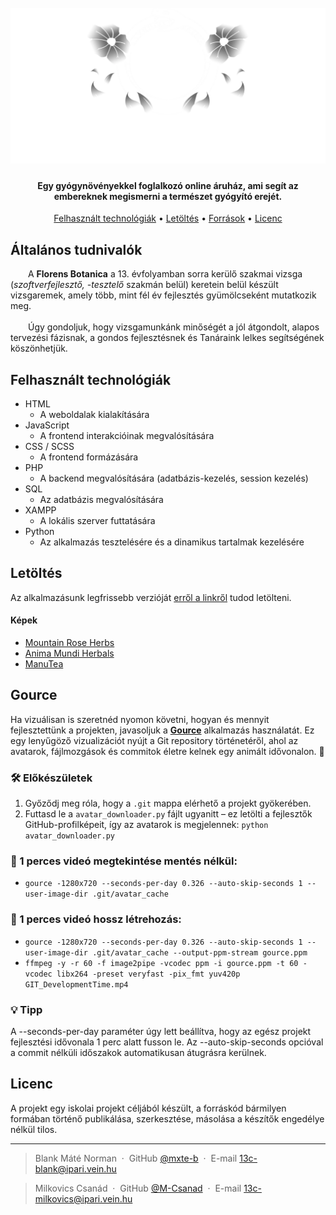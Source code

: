 <h1 align="center">
  <br>
  <img src="./domains/domainname/public_html/fb-content/assets/media/images/logos/herbalLogoWhite.png" alt="Florens Botanica" width="600">

</h1>

<h4 align="center">Egy gyógynövényekkel foglalkozó online áruház, ami segít az embereknek megismerni a természet gyógyító erejét.</h4>

<p align="center">
  <a href="#felhasznált-technológiák">Felhasznált technológiák</a> •
  <a href="#letöltés">Letöltés</a> •
  <a href="#források">Források</a> •
  <a href="#licenc">Licenc</a>
</p>

## Általános tudnivalók

&emsp;&emsp;A <b>Florens Botanica</b> a 13. évfolyamban sorra kerülő szakmai vizsga (<i>szoftverfejlesztő, -tesztelő</i> szakmán belül) keretein belül készült vizsgaremek, amely több, mint fél év fejlesztés gyümölcseként mutatkozik meg.
<br><br>&emsp;&emsp;Úgy gondoljuk, hogy vizsgamunkánk minőségét a jól átgondolt, alapos tervezési fázisnak, a gondos fejlesztésnek és Tanáraink lelkes segítségének köszönhetjük.

## Felhasznált technológiák

- HTML
  - A weboldalak kialakítására
- JavaScript
  - A frontend interakcióinak megvalósítására
- CSS / SCSS
  - A frontend formázására
- PHP
  - A backend megvalósítására (adatbázis-kezelés, session kezelés)
- SQL
  - Az adatbázis megvalósítására
- XAMPP
  - A lokális szerver futtatására
- Python
  - Az alkalmazás tesztelésére és a dinamikus tartalmak kezelésére

## Letöltés

Az alkalmazásunk legfrissebb verzióját [erről a linkről](https://github.com/M-Csanad/13c-vizsgaprojekt/releases) tudod letölteni.

<h4>Képek</h4>

- [Mountain Rose Herbs](https://mountainroseherbs.com/)
- [Anima Mundi Herbals](https://animamundiherbals.com/)
- [ManuTea](https://www.manutea.hu/)

## Gource

Ha vizuálisan is szeretnéd nyomon követni, hogyan és mennyit fejlesztettünk a projekten, javasoljuk a **[Gource](https://gource.io/)** alkalmazás használatát. Ez egy lenyűgöző vizualizációt nyújt a Git repository történetéről, ahol az avatarok, fájlmozgások és commitok életre kelnek egy animált idővonalon. 🤩

### 🛠 Előkészületek
1. Győződj meg róla, hogy a `.git` mappa elérhető a projekt gyökerében.
2. Futtasd le a `avatar_downloader.py` fájlt ugyanitt – ez letölti a fejlesztők GitHub-profilképeit, így az avatarok is megjelennek: `python avatar_downloader.py`

### 🔎 1 perces videó megtekintése mentés nélkül:
- `gource -1280x720 --seconds-per-day 0.326 --auto-skip-seconds 1 --user-image-dir .git/avatar_cache`
### 🎥 1 perces videó hossz létrehozás:
- `gource -1280x720 --seconds-per-day 0.326 --auto-skip-seconds 1 --user-image-dir .git/avatar_cache --output-ppm-stream gource.ppm`
- `ffmpeg -y -r 60 -f image2pipe -vcodec ppm -i gource.ppm -t 60 -vcodec libx264 -preset veryfast -pix_fmt yuv420p GIT_DevelopmentTime.mp4`

### 💡 Tipp
A --seconds-per-day paraméter úgy lett beállítva, hogy az egész projekt fejlesztési idővonala 1 perc alatt fusson le. Az --auto-skip-seconds opcióval a commit nélküli időszakok automatikusan átugrásra kerülnek.

## Licenc

A projekt egy iskolai projekt céljából készült, a forráskód bármilyen formában történő publikálása, szerkesztése, másolása a készítők engedélye nélkül tilos.

---

> Blank Máté Norman &nbsp;&middot;&nbsp;
> GitHub [@mxte-b](https://github.com/mxte-b) &nbsp;&middot;&nbsp;
> E-mail [13c-blank@ipari.vein.hu](mailto:13c-blank@ipari.vein.hu)

> Milkovics Csanád &nbsp;&middot;&nbsp;
> GitHub [@M-Csanad](https://github.com/M-Csanad) &nbsp;&middot;&nbsp;
> E-mail [13c-milkovics@ipari.vein.hu](mailto:13c-milkovics@ipari.vein.hu)
